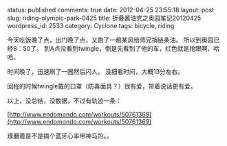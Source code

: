 status: published
comments: true
date: 2012-04-25 23:55:18
layout: post
slug: riding-olympic-park-0425
title: 折叠酱油党之奥园笔记20120425
wordpress_id: 2533
category: Cyclone
tags: bicycle, riding

今天吃饭晚了点，出门晚了点，又跑了一趟某风给师兄捎链条油。
所以到奥园已经8：50了。
到A点没看到twingle，倒是先看到了他的车，红色就是抢眼啊，哈哈。

时间晚了，迅速刷了一圈然后闪人。
没细看时间，大概13分左右。

回程的时候twingle戴的口罩（防毒面具？）很有爱，带着说话更有爱。

以上，没总结，没数据，不过有轨迹一条：

[http://www.endomondo.com/workouts/50761369](http://www.endomondo.com/workouts/50761369)


琢磨着是不是搞个蓝牙心率带神马的。。

